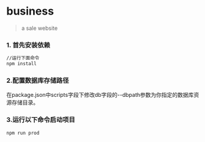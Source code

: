 # business

> a sale website

###  1. 首先安装依赖

``` bash
//运行下面命令
npm install
```
### 2.配置数据库存储路径
在package.json中scripts字段下修改db字段的--dbpath参数为你指定的数据库资源存储目录。

### 3.运行以下命令启动项目
```
npm run prod
```